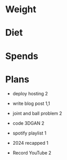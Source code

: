 # Weight

# Diet


# Spends


# Plans
- deploy hosting 2
- write blog post 1,1
- joint and ball problem 2
- code 3DGAN 2


- spotify playlist 1
- 2024 recapped 1
- Record YouTube 2

